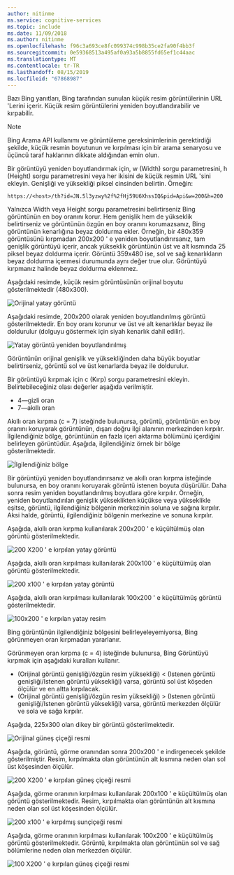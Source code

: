 ```yaml
---
author: nitinme
ms.service: cognitive-services
ms.topic: include
ms.date: 11/09/2018
ms.author: nitinme
ms.openlocfilehash: f96c3a693ce8fc099374c998b35ce2fa90f4bb3f
ms.sourcegitcommit: 0e59368513a495af0a93a5b8855fd65ef1c44aac
ms.translationtype: MT
ms.contentlocale: tr-TR
ms.lasthandoff: 08/15/2019
ms.locfileid: "67868987"
---
```

Bazı Bing yanıtları, Bing tarafından sunulan küçük resim görüntülerinin URL 'Lerini içerir. Küçük resim görüntülerini yeniden boyutlandırabilir ve kırpabilir. 

> [!NOTE]
> Bing Arama API kullanımı ve görüntüleme gereksinimlerinin gerektirdiği şekilde, küçük resmin boyutunun ve kırpılması için bir arama senaryosu ve üçüncü taraf haklarının dikkate aldığından emin olun.


Bir görüntüyü yeniden boyutlandırmak için, w (Width) sorgu parametresini, h (Height) sorgu parametresini veya her ikisini de küçük resmin URL 'sini ekleyin. Genişliği ve yüksekliği piksel cinsinden belirtin. Örneğin:  
  
`https://<host>/th?id=JN.5l3yzwy%2f%2fHj59U6XhssIQ&pid=Api&w=200&h=200`  
  
Yalnızca Width veya Height sorgu parametresini belirtirseniz Bing görüntünün en boy oranını korur. Hem genişlik hem de yükseklik belirtirseniz ve görüntünün özgün en boy oranını korumazsanız, Bing görüntünün kenarlığına beyaz doldurma ekler. Örneğin, bir 480x359 görüntüsünü kırpmadan 200x200 ' e yeniden boyutlandırırsanız, tam genişlik görüntüyü içerir, ancak yükseklik görüntünün üst ve alt kısmında 25 piksel beyaz doldurma içerir. Görüntü 359x480 ise, sol ve sağ kenarlıkların beyaz doldurma içermesi durumunda aynı değer true olur. Görüntüyü kırpmanız halinde beyaz doldurma eklenmez.  

 
Aşağıdaki resimde, küçük resim görüntüsünün orijinal boyutu gösterilmektedir (480x300).  
  
![Orijinal yatay görüntü](./media/cognitive-services-bing-resize-crop/bing-resize-crop-landscape.PNG)  
  
Aşağıdaki resimde, 200x200 olarak yeniden boyutlandırılmış görüntü gösterilmektedir. En boy oranı korunur ve üst ve alt kenarlıklar beyaz ile doldurulur (dolguyu göstermek için siyah kenarlık dahil edilir).  
  
![Yatay görüntü yeniden boyutlandırılmış](./media/cognitive-services-bing-resize-crop/bing-resize-crop-landscape-resized.PNG)  



Görüntünün orijinal genişlik ve yüksekliğinden daha büyük boyutlar belirtirseniz, görüntü sol ve üst kenarlarda beyaz ile doldurulur.  
  
Bir görüntüyü kırpmak için c (Kırp) sorgu parametresini ekleyin. Belirtebileceğiniz olası değerler aşağıda verilmiştir.  
  
- 4&mdash;gizli oran  
- 7&mdash;akıllı oran  
  
Akıllı oran kırpma (c = 7) isteğinde bulunursa, görüntü, görüntünün en boy oranını koruyarak görüntünün, dışarı doğru ilgi alanının merkezinden kırpılır. İlgilendiğiniz bölge, görüntünün en fazla içeri aktarma bölümünü içerdiğini belirleyen görüntüdür. Aşağıda, ilgilendiğiniz örnek bir bölge gösterilmektedir.  
  
![İlgilendiğiniz bölge](./media/cognitive-services-bing-resize-crop/bing-resize-crop-regionofinterest.PNG)

Bir görüntüyü yeniden boyutlandırırsanız ve akıllı oran kırpma isteğinde bulunursa, en boy oranını koruyarak görüntü istenen boyuta düşürülür. Daha sonra resim yeniden boyutlandırılmış boyutlara göre kırpılır. Örneğin, yeniden boyutlandırılan genişlik yükseklikten küçükse veya yükseklikle eşitse, görüntü, ilgilendiğiniz bölgenin merkezinin soluna ve sağına kırpılır. Aksi halde, görüntü, ilgilendiğiniz bölgenin merkezine ve sonuna kırpılır.  
  
 
Aşağıda, akıllı oran kırpma kullanılarak 200x200 ' e küçültülmüş olan görüntü gösterilmektedir.  
  
![200 X200 ' e kırpılan yatay görüntü](./media/cognitive-services-bing-resize-crop/bing-resize-crop-landscape200x200c7.PNG)
  
Aşağıda, akıllı oran kırpılması kullanılarak 200x100 ' e küçültülmüş olan görüntü gösterilmektedir.  
   
![200 x100 ' e kırpılan yatay görüntü](./media/cognitive-services-bing-resize-crop/bing-resize-crop-landscape200x100c7.PNG)
  
Aşağıda, akıllı oran kırpılması kullanılarak 100x200 ' e küçültülmüş görüntü gösterilmektedir.  
  
![100x200 ' e kırpılan yatay resim](./media/cognitive-services-bing-resize-crop/bing-resize-crop-landscape100x200c7.PNG)



Bing görüntünün ilgilendiğiniz bölgesini belirleyeleyemiyorsa, Bing görünmeyen oran kırpmadan yararlanır.  
  
Görünmeyen oran kırpma (c = 4) isteğinde bulunursa, Bing Görüntüyü kırpmak için aşağıdaki kuralları kullanır.  
  
- (Orijinal görüntü genişliği/özgün resim yüksekliği) < (Istenen görüntü genişliği/Istenen görüntü yüksekliği) varsa, görüntü sol üst köşeden ölçülür ve en altta kırpılacak.  
- (Orijinal görüntü genişliği/özgün resim yüksekliği) > (Istenen görüntü genişliği/Istenen görüntü yüksekliği) varsa, görüntü merkezden ölçülür ve sola ve sağa kırpılır.  



Aşağıda, 225x300 olan dikey bir görüntü gösterilmektedir.  
  
![Orijinal güneş çiçeği resmi](./media/cognitive-services-bing-resize-crop/bing-resize-crop-sunflower.PNG)
  
Aşağıda, görüntü, görme oranından sonra 200x200 ' e indirgenecek şekilde gösterilmiştir. Resim, kırpılmakta olan görüntünün alt kısmına neden olan sol üst köşesinden ölçülür.  
  
![200 X200 ' e kırpılan güneş çiçeği resmi](./media/cognitive-services-bing-resize-crop/bing-resize-crop-sunflower200x200c4.PNG)
  
Aşağıda, görme oranının kırpılması kullanılarak 200x100 ' e küçültülmüş olan görüntü gösterilmektedir. Resim, kırpılmakta olan görüntünün alt kısmına neden olan sol üst köşesinden ölçülür.  
  
![200 x100 ' e kırpılmış sunçiçeği resmi](./media/cognitive-services-bing-resize-crop/bing-resize-crop-sunflower200x100c4.PNG)
  
Aşağıda, görme oranının kırpılması kullanılarak 100x200 ' e küçültülmüş görüntü gösterilmektedir. Görüntü, kırpılmakta olan görüntünün sol ve sağ bölümlerine neden olan merkezden ölçülür.  
  
![100 X200 ' e kırpılan güneş çiçeği resmi](./media/cognitive-services-bing-resize-crop/bing-resize-crop-sunflower100x200c4.PNG)

